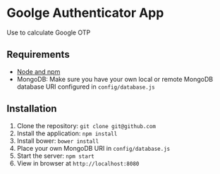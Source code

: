 # Goolge Authenticator App

Use to calculate Google OTP

## Requirements

- [Node and npm](http://nodejs.org)
- MongoDB: Make sure you have your own local or remote MongoDB database URI configured in `config/database.js`

## Installation

1. Clone the repository: `git clone git@github.com`
2. Install the application: `npm install`
3. Install bower: `bower install`
4. Place your own MongoDB URI in `config/database.js`
5. Start the server: `npm start`
6. View in browser at `http://localhost:8080`

